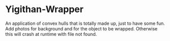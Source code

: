 # Yigithan-Wrapper
An application of convex hulls that is totally made up, just to have some fun.
Add photos for background and for the object to be wrapped. Otherwise this will crash at runtime with file not found.
